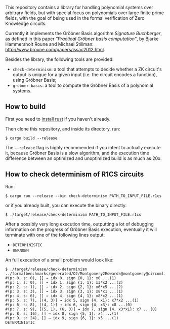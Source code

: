 This repository contains a library for handling polynomial systems over
arbitrary fields, but with special focus on polynomials over large finite prime
fields, with the goal of being used in the formal verification of Zero Knowledge
circuits.

Currently it implements the Gröbner Basis algorithm *Signature Buchberger*, as
defined in this paper *"Practical Gröbner basis computation"*, by Bjarke
Hammersholt Roune and Michael Stillman:
http://www.broune.com/papers/issac2012.html.

Besides the library, the following tools are provided:
* `check-determinism`: a tool that attempts to decide whether a ZK circuit's
  output is unique for a given input (i.e. the circuit encodes a function),
  using Gröbner Basis;
* `grobner-basis`: a tool to compute the Gröbner Basis of a polynomial systems.

## How to build

First you need to [install rust](https://www.rust-lang.org/tools/install) if you
haven't already.

Then clone this repository, and inside its directory, run:

```
$ cargo build --release
```

The `--release` flag is highly recommended if you intent to actually execute it,
because Gröbner Basis is a slow algorithm, and the execution time difference
between an optimized and unoptimized build is as much as 20x.

## How to check determinism of R1CS circuits

Run:
```
$ cargo run --release --bin check-determinism PATH_TO_INPUT_FILE.r1cs
```
or if you already built, you can execute the binary directly:
```
$ ./target/release/check-determinism PATH_TO_INPUT_FILE.r1cs
```

After a possibly very long execution time, outputting a lot of debugging
information on the progress of Gröbner Basis execution, eventually it will
terminate with one of the following lines output:
* `DETERMINISTIC`
* `UNKNOWN`

An full execution of a small problem would look like:
```
$ ./target/release/check-determinism ../formalbenchmarks/generated/O2/Montgomery2Edwards@montgomery@circomlib.r1cs 
#(p: 0, s: 0), [] → idx 0, sign {0, 1}: x0 ...(1)
#(p: 1, s: 0), [] → idx 1, sign {1, 1}: x3*x2 ...(2)
#(p: 2, s: 1), [] → idx 2, sign {2, 1}: x6*x5 ...(2)
#(p: 3, s: 3), [] → idx 3, sign {3, 1}: x8*x1 ...(1)
#(p: 4, s: 6), [] → idx 4, sign {4, 1}: x8*x2 ...(1)
#(p: 5, s: 7), [(4, 3)] → idx 5, sign {4, x1}: x7*x2 ...(1)
#(p: 6, s: 8), [(4, 1)] → idx 6, sign {4, x3}: x8 ...(0)
#(p: 7, s: 9), [(5, 1), (6, 3)] → idx 7, sign {4, x3*x1}: x7 ...(0)
#(p: 8, s: 16), [] → idx 8, sign {5, 1}: x4 ...(1)
#(p: 9, s: 24), [] → idx 9, sign {6, 1}: x5 ...(1)
DETERMINISTIC
```